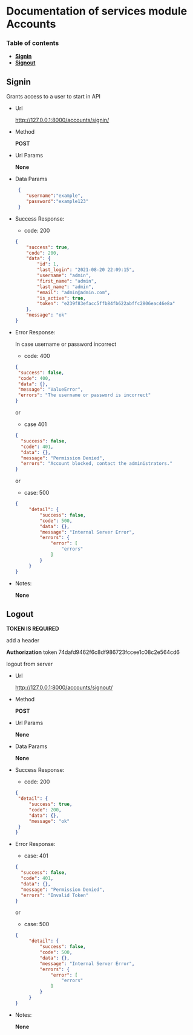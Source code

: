 # Documentation of services module Accounts
### Table of contents
* **[Signin](#Signin)**<br>
* **[Signout](#Signout)**<br>

## Signin
Grants access to a user to start in API

* Url

  http://127.0.0.1:8000/accounts/signin/

* Method

  **POST**

* Url Params

  **None**

* Data Params

    ```json
     {
        "username":"example",
        "password":"example123"
     } 
    ```

* Success Response:
   * code: 200
    ```json
    {
        "success": true,
        "code": 200,
        "data": {
            "id": 1,
            "last_login": "2021-08-20 22:09:15",
            "username": "admin",
            "first_name": "admin",
            "last_name": "admin",
            "email": "admin@admin.com",
            "is_active": true,
            "token": "e239f83efacc5ffb84fb622abffc2806eac46e8a"
        },
        "message": "ok"
    }
   ```  
* Error Response:
   
   In case username or password incorrect 
  * code: 400
   ```json
   {
    "success": false,
    "code": 400,
    "data": {},
    "message": "ValueError",
    "errors": "The username or password is incorrect"
   }
   ``` 
  or
  
  * case 401
  ```json
  {
    "success": false,
    "code": 401,
    "data": {},
    "message": "Permission Denied",
    "errors": "Account blocked, contact the administrators."
  }
  ```
  
  or
  
  * case: 500
   ```json
   {
        "detail": {
            "success": false,
            "code": 500,
            "data": {},
            "message": "Internal Server Error",
            "errors": {
                "error": [
                    "errors"
                ]
            }
        }
   }
  ```
  
* Notes:
 
  **None**
  
## Logout
**TOKEN IS REQUIRED**

add a header 
 
**Authorization**  token 74dafd9462f6c8df986723fccee1c08c2e564cd6


logout from server

* Url

  http://127.0.0.1:8000/accounts/signout/

* Method

  **POST**

* Url Params

  **None**

* Data Params

  **None**

* Success Response:
   * code: 200
   ```json
   {
    "detail": {
        "success": true,
        "code": 200,
        "data": {},
        "message": "ok"
    }
   }
   ```  
* Error Response:
  * case: 401
  ```json
  {
    "success": false,
    "code": 401,
    "data": {},
    "message": "Permission Denied",
    "errors": "Invalid Token"
  }
  ```
  
  or
  
  * case: 500
   ```json
   {
        "detail": {
            "success": false,
            "code": 500,
            "data": {},
            "message": "Internal Server Error",
            "errors": {
                "error": [
                    "errors"
                ]
            }
        }
   }
  ```
  
* Notes:
 
  **None**